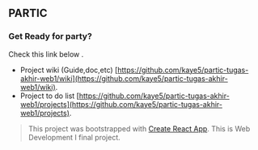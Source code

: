 ## PARTIC
### Get Ready for party?
Check this link below . 
 - Project wiki (Guide,doc,etc) [https://github.com/kaye5/partic-tugas-akhir-web1/wiki](https://github.com/kaye5/partic-tugas-akhir-web1/wiki). 
 - Project to do list [https://github.com/kaye5/partic-tugas-akhir-web1/projects](https://github.com/kaye5/partic-tugas-akhir-web1/projects).



> This project was bootstrapped with [Create React App](https://github.com/facebook/create-react-app). 
> This is Web Development I final project.
